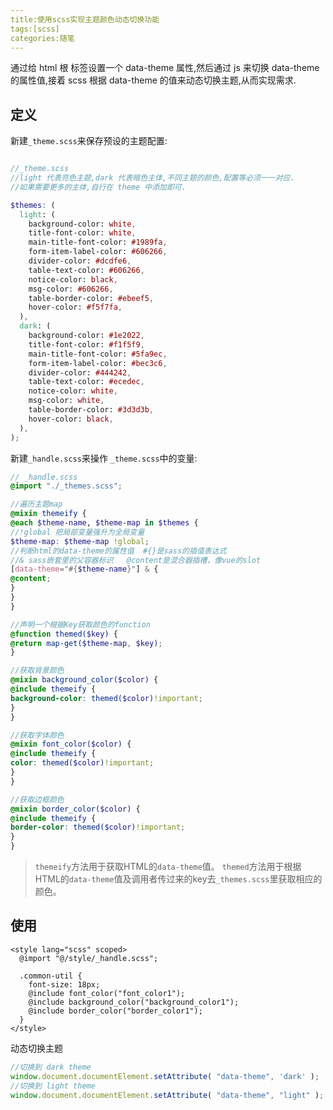 ```yaml
---
title:使用scss实现主题颜色动态切换功能
tags:[scss]
categories:随笔
---
```


通过给 html 根 标签设置一个  data-theme 属性,然后通过 js 来切换 data-theme 的属性值,接着 scss 根据 data-theme 的值来动态切换主题,从而实现需求.



## 定义

新建`_theme.scss`来保存预设的主题配置:

```scss

//_theme.scss
//light 代表亮色主题,dark 代表暗色主体,不同主题的颜色,配置等必须一一对应.
//如果需要更多的主体,自行在 theme 中添加即可.

$themes: (
  light: (
    background-color: white,
    title-font-color: white,
    main-title-font-color: #1989fa,
    form-item-label-color: #606266,
    divider-color: #dcdfe6,
    table-text-color: #606266,
    notice-color: black,
    msg-color: #606266,
    table-border-color: #ebeef5,
    hover-color: #f5f7fa,
  ),
  dark: (
    background-color: #1e2022,
    title-font-color: #f1f5f9,
    main-title-font-color: #5fa9ec,
    form-item-label-color: #bec3c6,
    divider-color: #444242,
    table-text-color: #ecedec,
    notice-color: white,
    msg-color: white,
    table-border-color: #3d3d3b,
    hover-color: black,
  ),
);

```



新建`_handle.scss`来操作 `_theme.scss`中的变量:

```scss
// _handle.scss
@import "./_themes.scss";

//遍历主题map
@mixin themeify {
@each $theme-name, $theme-map in $themes {
//!global 把局部变量强升为全局变量
$theme-map: $theme-map !global;
//判断html的data-theme的属性值  #{}是sass的插值表达式
//& sass嵌套里的父容器标识   @content是混合器插槽，像vue的slot
[data-theme="#{$theme-name}"] & {
@content;
}
}
}

//声明一个根据Key获取颜色的function
@function themed($key) {
@return map-get($theme-map, $key);
}

//获取背景颜色
@mixin background_color($color) {
@include themeify {
background-color: themed($color)!important;
}
}

//获取字体颜色
@mixin font_color($color) {
@include themeify {
color: themed($color)!important;
}
}

//获取边框颜色
@mixin border_color($color) {
@include themeify {
border-color: themed($color)!important;
}
}

```

>`themeify`方法用于获取HTML的`data-theme`值。
>`themed`方法用于根据HTML的`data-theme`值及调用者传过来的key去`_themes.scss`里获取相应的颜色。

## 使用

```vue
<style lang="scss" scoped>
  @import "@/style/_handle.scss";

  .common-util {
    font-size: 18px;
    @include font_color("font_color1");
    @include background_color("background_color1");
    @include border_color("border_color1");
  }
</style>
```

动态切换主题

```js
//切换到 dark theme
window.document.documentElement.setAttribute( "data-theme", 'dark' );
//切换到 light theme
window.document.documentElement.setAttribute( "data-theme", "light" );

```

